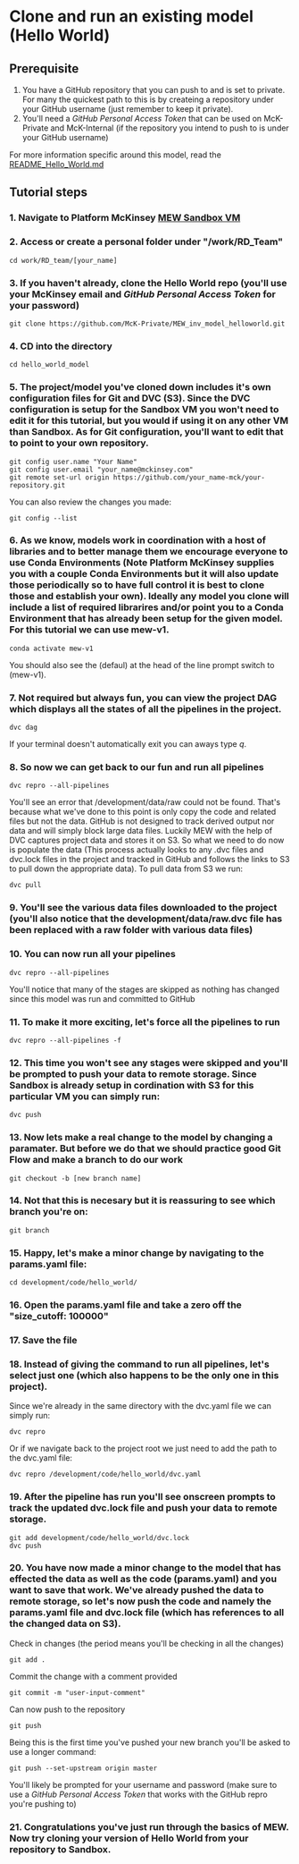 # Clone and run an existing model (Hello World)

## Prerequisite
1. You have a GitHub repository that you can push to and is set to private. For many the quickest path to this is by createing a repository under your GitHub username (just remember to keep it private).
2. You'll need a *GitHub Personal Access Token* that can be used on McK-Private and McK-Internal (if the repository you intend to push to is under your GitHub username)

For more information specific around this model, read the [README_Hello_World.md](/development/code/hello_world/readme.md)

## Tutorial steps
### 1. Navigate to Platform McKinsey [MEW Sandbox VM](https://linuxvm-c0a9409a-943c-42b5-89d9-0d551f144411.ncod.mckinsey.com/jupyterhub/lab?)
### 2. Access or create a personal folder under "/work/RD_Team"
```
cd work/RD_team/[your_name]
```

### 3. If you haven't already, clone the Hello World repo (you'll use your McKinsey email and *GitHub Personal Access Token* for your password)
```
git clone https://github.com/McK-Private/MEW_inv_model_helloworld.git
```

### 4. CD into the directory
```
cd hello_world_model
```

### 5. The project/model you've cloned down includes it's own configuration files for Git and DVC (S3). Since the DVC configuration is setup for the Sandbox VM you won't need to edit it for this tutorial, but you would if using it on any other VM than Sandbox. As for Git configuration, you'll want to edit that to point to your own repository. 

```
git config user.name "Your Name"
git config user.email "your_name@mckinsey.com"
git remote set-url origin https://github.com/your_name-mck/your-repository.git
```

You can also review the changes you made:
```
git config --list
```

### 6. As we know, models work in coordination with a host of libraries and to better manage them we encourage everyone to use Conda Environments (Note Platform McKinsey supplies you with a couple Conda Environments but it will also update those periodically so to have full control it is best to clone those and establish your own). Ideally any model you clone will include a list of required librarires and/or point you to a Conda Environment that has already been setup for the given model. For this tutorial we can use mew-v1.
```
conda activate mew-v1
```

You should also see the (defaul) at the head of the line prompt switch to (mew-v1).

### 7. Not required but always fun, you can view the project DAG which displays all the states of all the pipelines in the project.

```
dvc dag
```

If your terminal doesn't automatically exit you can aways type *q*.

### 8. So now we can get back to our fun and run all pipelines
```
dvc repro --all-pipelines
```

You'll see an error that /development/data/raw could not be found. That's because what we've done to this point is only copy the code and related files but not the data. GitHub is not designed to track derived output nor data and will simply block large data files. Luckily MEW with the help of DVC captures project data and stores it on S3. So what we need to do now is populate the data (This process actually looks to any .dvc files and dvc.lock files in the project and tracked in GitHub and follows the links to S3 to pull down the appropriate data). To pull data from S3 we run:
```
dvc pull
```

### 9. You'll see the various data files downloaded to the project (you'll also notice that the development/data/raw.dvc file has been replaced with a raw folder with various data files)

### 10. You can now run all your pipelines
```
dvc repro --all-pipelines
```

You'll notice that many of the stages are skipped as nothing has changed since this model was run and committed to GitHub

### 11. To make it more exciting, let's force all the pipelines to run

```
dvc repro --all-pipelines -f
```

### 12. This time you won't see any stages were skipped and you'll be prompted to push your data to remote storage. Since Sandbox is already setup in cordination with S3 for this particular VM you can simply run:
```
dvc push
```

### 13. Now lets make a real change to the model by changing a paramater. But before we do that we should practice good Git Flow and make a branch to do our work
```
git checkout -b [new branch name]
```

### 14. Not that this is necesary but it is reassuring to see which branch you're on:
```
git branch
```

### 15. Happy, let's make a minor change by navigating to the params.yaml file:
```
cd development/code/hello_world/
```
### 16. Open the params.yaml file and take a zero off the "size_cutoff: 100000"

### 17. Save the file

### 18. Instead of giving the command to run all pipelines, let's select just one (which also happens to be the only one in this project).

Since we're already in the same directory with the dvc.yaml file we can simply run:
```
dvc repro
```

Or if we navigate back to the project root we just need to add the path to the dvc.yaml file:
```
dvc repro /development/code/hello_world/dvc.yaml
```

### 19. After the pipeline has run you'll see onscreen prompts to track the updated dvc.lock file and push your data to remote storage.
```
git add development/code/hello_world/dvc.lock
dvc push
```

### 20. You have now made a minor change to the model that has effected the data as well as the code (params.yaml) and you want to save that work. We've already pushed the data to remote storage, so let's now push the code and namely the params.yaml file and dvc.lock file (which has references to all the changed data on S3).

Check in changes (the period means you'll be checking in all the changes)
```
git add .
```

Commit the change with a comment provided
```
git commit -m "user-input-comment"
```

Can now push to the repository
```
git push
```

Being this is the first time you've pushed your new branch you'll be asked to use a longer command:
```
git push --set-upstream origin master
```

You'll likely be prompted for your username and password (make sure to use a *GitHub Personal Access Token* that works with the GitHub repro you're pushing to)

### 21. Congratulations you've just run through the basics of MEW. Now try cloning your version of Hello World from your repository to Sandbox.